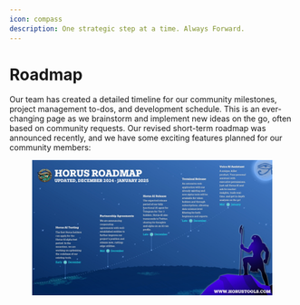 ```yaml
---
icon: compass
description: One strategic step at a time. Always Forward.
---
```


# Roadmap

Our team has created a detailed timeline for our community milestones, project management to-dos, and development schedule. This is an ever-changing page as we brainstorm and implement new ideas on the go, often based on community requests. Our revised short-term roadmap was announced recently, and we have some exciting features planned for our community members:

<figure><img src="../.gitbook/assets/roadmap_final.jpg" alt=""><figcaption></figcaption></figure>



